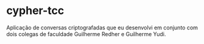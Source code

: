 cypher-tcc
==========

Aplicação de conversas criptografadas que eu desenvolvi em conjunto com dois colegas de faculdade Guilherme Redher e Guilherme Yudi.
